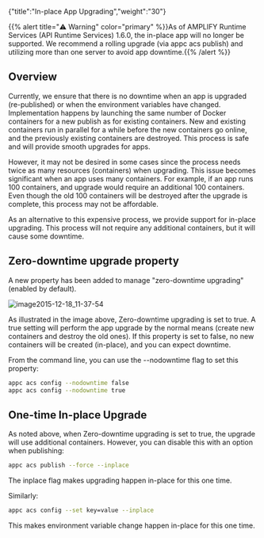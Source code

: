 {"title":"In-place App Upgrading","weight":"30"}

{{% alert title="⚠️ Warning" color="primary" %}}As of AMPLIFY Runtime Services (API Runtime Services) 1.6.0, the in-place app will no longer be supported. We recommend a rolling upgrade (via appc acs publish) and utilizing more than one server to avoid app downtime.{{% /alert %}}

## Overview

Currently, we ensure that there is no downtime when an app is upgraded (re-published) or when the environment variables have changed. Implementation happens by launching the same number of Docker containers for a new publish as for existing containers. New and existing containers run in parallel for a while before the new containers go online, and the previously existing containers are destroyed. This process is safe and will provide smooth upgrades for apps.

However, it may not be desired in some cases since the process needs twice as many resources (containers) when upgrading. This issue becomes significant when an app uses many containers. For example, if an app runs 100 containers, and upgrade would require an additional 100 containers. Even though the old 100 containers will be destroyed after the upgrade is complete, this process may not be affordable.

As an alternative to this expensive process, we provide support for in-place upgrading. This process will not require any additional containers, but it will cause some downtime.

## Zero-downtime upgrade property

A new property has been added to manage "zero-downtime upgrading" (enabled by default).

![image2015-12-18_11-37-54](/Images/appc/download/attachments/46245227/image2015-12-18_11-37-54.png)

As illustrated in the image above, Zero-downtime upgrading is set to true. A true setting will perform the app upgrade by the normal means (create new containers and destroy the old ones). If this property is set to false, no new containers will be created (in-place), and you can expect downtime.

From the command line, you can use the \--nodowntime flag to set this property:

```bash
appc acs config --nodowntime false
appc acs config --nodowntime true
```

## One-time In-place Upgrade

As noted above, when Zero-downtime upgrading is set to true, the upgrade will use additional containers. However, you can disable this with an option when publishing:

```bash
appc acs publish --force --inplace
```

The inplace flag makes upgrading happen in-place for this one time.

Similarly:

```bash
appc acs config --set key=value --inplace
```

This makes environment variable change happen in-place for this one time.
